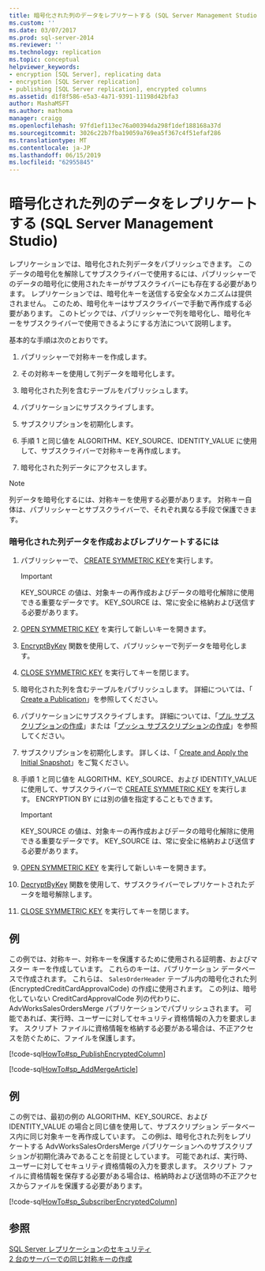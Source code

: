 ```yaml
---
title: 暗号化された列のデータをレプリケートする (SQL Server Management Studio) | Microsoft Docs
ms.custom: ''
ms.date: 03/07/2017
ms.prod: sql-server-2014
ms.reviewer: ''
ms.technology: replication
ms.topic: conceptual
helpviewer_keywords:
- encryption [SQL Server], replicating data
- encryption [SQL Server replication]
- publishing [SQL Server replication], encrypted columns
ms.assetid: d1f8f586-e5a3-4a71-9391-11198d42bfa3
author: MashaMSFT
ms.author: mathoma
manager: craigg
ms.openlocfilehash: 97fd1ef113ec76a00394da298f1def188168a37d
ms.sourcegitcommit: 3026c22b7fba19059a769ea5f367c4f51efaf286
ms.translationtype: MT
ms.contentlocale: ja-JP
ms.lasthandoff: 06/15/2019
ms.locfileid: "62955845"
---
```

# <a name="replicate-data-in-encrypted-columns-sql-server-management-studio"></a>暗号化された列のデータをレプリケートする (SQL Server Management Studio)
  レプリケーションでは、暗号化された列データをパブリッシュできます。 このデータの暗号化を解除してサブスクライバーで使用するには、パブリッシャーでのデータの暗号化に使用されたキーがサブスクライバーにも存在する必要があります。 レプリケーションでは、暗号化キーを送信する安全なメカニズムは提供されません。 このため、暗号化キーはサブスクライバーで手動で再作成する必要があります。 このトピックでは、パブリッシャーで列を暗号化し、暗号化キーをサブスクライバーで使用できるようにする方法について説明します。  
  
 基本的な手順は次のとおりです。  
  
1.  パブリッシャーで対称キーを作成します。  
  
2.  その対称キーを使用して列データを暗号化します。  
  
3.  暗号化された列を含むテーブルをパブリッシュします。  
  
4.  パブリケーションにサブスクライブします。  
  
5.  サブスクリプションを初期化します。  
  
6.  手順 1 と同じ値を ALGORITHM、KEY_SOURCE、IDENTITY_VALUE に使用して、サブスクライバーで対称キーを再作成します。  
  
7.  暗号化された列データにアクセスします。  
  
> [!NOTE]  
>  列データを暗号化するには、対称キーを使用する必要があります。 対称キー自体は、パブリッシャーとサブスクライバーで、それぞれ異なる手段で保護できます。  
  
### <a name="to-create-and-replicate-encrypted-column-data"></a>暗号化された列データを作成およびレプリケートするには  
  
1.  パブリッシャーで、 [CREATE SYMMETRIC KEY](/sql/t-sql/statements/create-symmetric-key-transact-sql)を実行します。  
  
    > [!IMPORTANT]  
    >  KEY_SOURCE の値は、対象キーの再作成およびデータの暗号化解除に使用できる重要なデータです。 KEY_SOURCE は、常に安全に格納および送信する必要があります。  
  
2.  [OPEN SYMMETRIC KEY](/sql/t-sql/statements/open-symmetric-key-transact-sql) を実行して新しいキーを開きます。  
  
3.  [EncryptByKey](/sql/t-sql/functions/encryptbykey-transact-sql) 関数を使用して、パブリッシャーで列データを暗号化します。  
  
4.  [CLOSE SYMMETRIC KEY](/sql/t-sql/statements/close-symmetric-key-transact-sql) を実行してキーを閉じます。  
  
5.  暗号化された列を含むテーブルをパブリッシュします。 詳細については、「 [Create a Publication](../publish/create-a-publication.md)」を参照してください。  
  
6.  パブリケーションにサブスクライブします。 詳細については、「[プル サブスクリプションの作成](../create-a-pull-subscription.md)」または「[プッシュ サブスクリプションの作成](../create-a-push-subscription.md)」を参照してください。  
  
7.  サブスクリプションを初期化します。 詳しくは、「 [Create and Apply the Initial Snapshot](../create-and-apply-the-initial-snapshot.md)」をご覧ください。  
  
8.  手順 1 と同じ値を ALGORITHM、KEY_SOURCE、および IDENTITY_VALUE に使用して、サブスクライバーで [CREATE SYMMETRIC KEY](/sql/t-sql/statements/create-symmetric-key-transact-sql) を実行します。 ENCRYPTION BY には別の値を指定することもできます。  
  
    > [!IMPORTANT]  
    >  KEY_SOURCE の値は、対象キーの再作成およびデータの暗号化解除に使用できる重要なデータです。 KEY_SOURCE は、常に安全に格納および送信する必要があります。  
  
9. [OPEN SYMMETRIC KEY](/sql/t-sql/statements/open-symmetric-key-transact-sql) を実行して新しいキーを開きます。  
  
10. [DecryptByKey](/sql/t-sql/functions/decryptbykey-transact-sql) 関数を使用して、サブスクライバーでレプリケートされたデータを暗号解除します。  
  
11. [CLOSE SYMMETRIC KEY](/sql/t-sql/statements/close-symmetric-key-transact-sql) を実行してキーを閉じます。  
  
## <a name="example"></a>例  
 この例では、対称キー、対称キーを保護するために使用される証明書、およびマスター キーを作成しています。 これらのキーは、パブリケーション データベースで作成されます。 これらは、 `SalesOrderHeader` テーブル内の暗号化された列 (EncryptedCreditCardApprovalCode) の作成に使用されます。 この列は、暗号化していない CreditCardApprovalCode 列の代わりに、AdvWorksSalesOrdersMerge パブリケーションでパブリッシュされます。 可能であれば、実行時、ユーザーに対してセキュリティ資格情報の入力を要求します。 スクリプト ファイルに資格情報を格納する必要がある場合は、不正アクセスを防ぐために、ファイルを保護します。  
  
 [!code-sql[HowTo#sp_PublishEncryptedColumn](../../../snippets/tsql/SQL15/replication/howto/tsql/publishencryptedcolumn.sql#sp_publishencryptedcolumn)]  
  
 [!code-sql[HowTo#sp_AddMergeArticle](../../../snippets/tsql/SQL15/replication/howto/tsql/createmergepub.sql#sp_addmergearticle)]  
  
## <a name="example"></a>例  
 この例では、最初の例の ALGORITHM、KEY_SOURCE、および IDENTITY_VALUE の場合と同じ値を使用して、サブスクリプション データベース内に同じ対象キーを再作成しています。 この例は、暗号化された列をレプリケートする AdvWorksSalesOrdersMerge パブリケーションへのサブスクリプションが初期化済みであることを前提としています。 可能であれば、実行時、ユーザーに対してセキュリティ資格情報の入力を要求します。 スクリプト ファイルに資格情報を保存する必要がある場合は、格納時および送信時の不正アクセスからファイルを保護する必要があります。  
  
 [!code-sql[HowTo#sp_SubscriberEncryptedColumn](../../../snippets/tsql/SQL15/replication/howto/tsql/subscriberencryptedcolumn.sql#sp_subscriberencryptedcolumn)]  
  
## <a name="see-also"></a>参照  
 [SQL Server レプリケーションのセキュリティ](view-and-modify-replication-security-settings.md)   
 [2 台のサーバーでの同じ対称キーの作成](../../security/encryption/create-identical-symmetric-keys-on-two-servers.md)  
  
  
